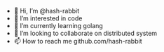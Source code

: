 
- 👋 Hi, I’m @hash-rabbit
- 👀 I’m interested in code
- 🌱 I’m currently learning golang
- 💞️ I’m looking to collaborate on distributed system
- 📫 How to reach me github.com/hash-rabbit

<!---
hash-rabbit/hash-rabbit is a ✨ special ✨ repository because its `README.md` (this file) appears on your GitHub profile.
You can click the Preview link to take a look at your changes.
--->
